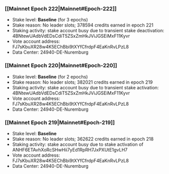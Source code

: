### [[Mainnet Epoch 222|Mainnet#Epoch-222]]
* Stake level: **Baseline** (for 3 epochs)
* Stake reason: No leader slots; 378594 credits earned in epoch 221
* Staking activity: stake account busy due to transient stake deactivation: 4BNtewUAdbVdEDsCdiT5ZSxZmHkJViJGSEiMxF11Kyvr
* Vote account address: FJ7sKbuXR28w4K5EChBbi9tXYfCfrdpF4EaKnRvLPzL8
* Data Center: 24940-DE-Nuremburg
### [[Mainnet Epoch 220|Mainnet#Epoch-220]]
* Stake level: **Baseline** (for 2 epochs)
* Stake reason: No leader slots; 382021 credits earned in epoch 219
* Staking activity: stake account busy due to transient stake activation: 4BNtewUAdbVdEDsCdiT5ZSxZmHkJViJGSEiMxF11Kyvr
* Vote account address: FJ7sKbuXR28w4K5EChBbi9tXYfCfrdpF4EaKnRvLPzL8
* Data Center: 24940-DE-Nuremburg
### [[Mainnet Epoch 219|Mainnet#Epoch-219]]
* Stake level: **Baseline**
* Stake reason: No leader slots; 362622 credits earned in epoch 218
* Staking activity: stake account busy due to stake activation of ANHF6ETAvhXoRcSHwHii7yEd1RpRH7JxPXUtE1gvLH7
* Vote account address: FJ7sKbuXR28w4K5EChBbi9tXYfCfrdpF4EaKnRvLPzL8
* Data Center: 24940-DE-Nuremburg